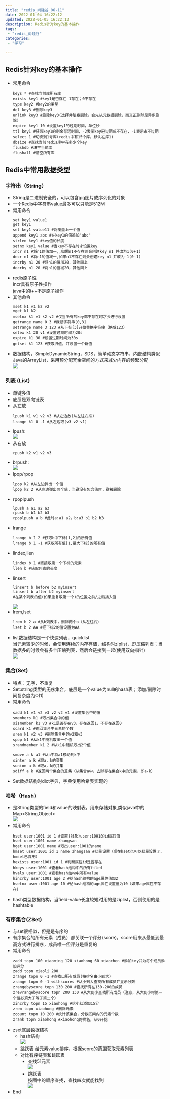 ```yaml
---
title: "redis_尚硅谷_06-11"
date: 2022-01-04 16:22:12  
updated: 2022-01-05 16:22:13 
description: Redis针对key的基本操作
tags: 
 - "redis_尚硅谷"
categories:
 - "学习" 

---
```


## Redis针对key的基本操作
* 常用命令  
  ``` 
  keys * #查找当前库所有库
  exists key1 #key1是否存在 1存在；0不存在
  type key2 #key2的类型
  del key3 #删除key3
  unlink key3 #删除key3(选择非阻塞删除。会先从元数据删除，而真正删除是异步删除)
  expire key1 10 #设置key1的过期时间，单位秒
  ttl key1 #获取key1的剩余存活时间，-2表示key已过期或不存在，-1表示永不过期
  select 1 #切换到1号库(redis中有15个库，默认在库1)
  dbsize #查找当前redis库中有多少个key
  flushdb #清空当前库
  flushall #清空所有库
  ```
## Redis中常用数据类型
### 字符串（String）
* String是二进制安全的，可以包含jpg图片或序列化的对象
* 一个Redis中字符串value最多可以只能是512M
* 常用命令  
  ``` 
  set key1 value1
  get key1 
  set key1 value11 #将覆盖上一个值
  append key1 abc #在key1的值追加"abc"
  strlen key1 #key值的长度
  setnx key1 value #当key不存在时才设置key
  incr n1 #将n1的值加一,,如果n1不存在则会创建key n1 并改为1(0+1)
  decr n1 #将n1的值减一,如果n1不存在则会创建key n1 并改为-1(0-1)
  incrby n1 20 #将n1的值加20，其他同上
  decrby n1 20 #将n1的值减20，其他同上
  ```
* redis原子性  
incr具有原子性操作  
java中的i++不是原子操作  
* 其他命令  
  ``` 
  mset k1 v1 k2 v2
  mget k1 k2 
  msetnx k1 v1 k2 v2 #仅当所有的key都不存在时才会进行设置
  getrange name 0 3 #截断字符串[0,3]
  setrange name 3 123 #从下标[3]开始替换字符串（换成123）
  setex k1 20 v1 #设置过期时间为20s
  expire k1 30 #设置过期时间为30s
  getset k1 123 #获取旧值，并设置一个新值
  ```
* 数据结构，SimpleDynamicString，SDS，简单动态字符串，内部结构类似Java的ArrayList，采用预分配冗余空间的方式来减少内存的频繁分配  
![](img/ly-20241212142200067.png)  
### 列表 (List)  
* 单键多值  
* 底层是双向链表  
* 从左放 
  ``` 
  lpush k1 v1 v2 v3 #从左边放(从左往右推)
  lrange k1 0 -1 #从左边取(v3 v2 v1)
  ```
* lpush:  
![](img/ly-20241212142200123.png)  
* 从右放  
  ``` 
  rpush k2 v1 v2 v3 
  ```
* brpush:  
![](img/ly-20241212142200156.png)  
* lpop/rpop  
  ``` 
  lpop k2 #从左边弹出一个值
  lpop k2 2 #从左边弹出两个值，当键没有包含值时，键被删除
  ```
* rpoplpush  
  ``` 
  lpush a a1 a2 a3
  rpush b b1 b2 b3
  rpoplpush a b #此时a:a1 a2，b:a3 b1 b2 b3
  ```
* lrange
  ``` 
  lrange b 1 2 #获取b中下标[1,2]的所有值
  lrange b 1 -1 #获取所有值[1,最大下标]的所有值
  ```
* lindex,llen
  ``` 
  lindex b 1 #直接取第一个下标的元素
  llen b #获取列表的长度
  ```
* linsert 
  ``` 
  linsert b before b2 myinsert
  linsert b after b2 myinsert
  #在某个列表的值(如果重复取第一个)的位置之前/之后插入值
  ```
  ![](img/ly-20241212142200200.png)
* lrem,lset
  ``` 
  lrem b 2 a #从b列表中，删除两个a（从左往右）
  lset b 2 AA #把下标2的值设置为AA
  ```
* list数据结构是一个快速列表，quicklist  
当元素较少的时候，会使用连续的内存存储，结构时ziplist，即压缩列表；当数据多的时候会有多个压缩列表，然后会链接到一起(使用双向指针)  
![](img/ly-20241212142200233.png)
### 集合(Set)
* 特点：无序，不重复  
* Set:string类型的无序集合，底层是一个value为null的hash表；添加/删除时间复杂度为O(1)
* 常用命令  
  ``` 
  sadd k1 v1 v2 v3 v2 v2 v1 #设置集合中的值
  smembers k1 #取出集合中的值
  sismember k1 v3 #k1是否存在v3，存在返回1，不存在返回0
  scard k1 #返回集合中元素的个数
  srem k1 v2 v3 #删除集合中的v2和v3
  spop k1 #从k1中随机取出一个值
  srandmember k1 2 #从k1中随机取出2个值
  ```
  ``` 
  smove a k a1 #从a中将a1移动到k中
  sinter a k #取a，k的交集
  sunion a k #取a，k的并集
  sdiff a k #返回两个集合的差集（从集合a中，去除存在集合k中的元素，即a-k）
  ```
* Set数据结构时dict字典，字典使用哈希表实现的
### 哈希（Hash)
* 是String类型的field和value的映射表，用来存储对象,类似java中的Map<String,Object>    
![](img/ly-20241212142200266.png)  
* 常用命令
  ``` 
  hset user:1001 id 1 #设置(对象)user:1001的id属性值
  hset user:1001 name zhangsan 
  hget user:1001 name #取出user:1001的name
  hmset user:1001 id 1 name zhangsan #批量设置（现在hset也可以批量设置了，hmset已弃用）
  hexists user:1001 id 1 #判断属性id是否存在
  hkeys user:1001 #查看hash结构中的所有filed
  hvals user:1001 #查看hash结构中所有value
  hincrby user:1001 age 2 #给hash结构的age属性值加2
  hsetnx user:1001 age 10 #给hash结构的age属性设置值为10（如果age属性不存在）
  ```
* hash类型数据结构，当field-value长度较短时用的是ziplist，否则使用的是hashtable
### 有序集合(ZSet)
* 与set很相似，但是是有序的
* 有序集合的所有元素（成员）都关联一个评分(score)，score用来从最低到最高方式进行排序，成员唯一但评分是重复的
* 常用命令
  ``` 
  zadd topn 100 xiaoming 120 xiaohong 60 xiaochen #添加key并为每个成员添加评分
  zadd topn xiaoli 200 
  zrange topn 0 -1 #查找出所有成员(按排名由小到大)
  zrange topn 0 -1 withscores #从小到大查找所有成员并显示分数
  zrangebyscore topn 130 200 #查找所有在130-200的成员
  zrevrangebyscore topn 200 130 #从大到小查找所有成员（注意，从大到小时第一个值必须大于等于第二个）
  zincrby topn 15 xiaohong #给小红添加15分
  zrem topn xiaohong #删除元素
  zcount topn 10 200 #统计该集合，分数区间内的元素个数
  zrank topn xiaohong #xiaohong的排名，从0开始
  ```
* zset底层数据结构
  * hash结构  
  ![](img/ly-20241212142200298.png)
  * 跳跃表
  给元素value排序，根据score的范围获取元素列表
  * 对比有序链表和跳跃表  
    * 查找51元素  
    ![](img/ly-20241212142200328.png)
    * 跳跃表  
    按图中的顺序查找，查找四次就能找到  
    ![](img/ly-20241212142200360.png)
* End